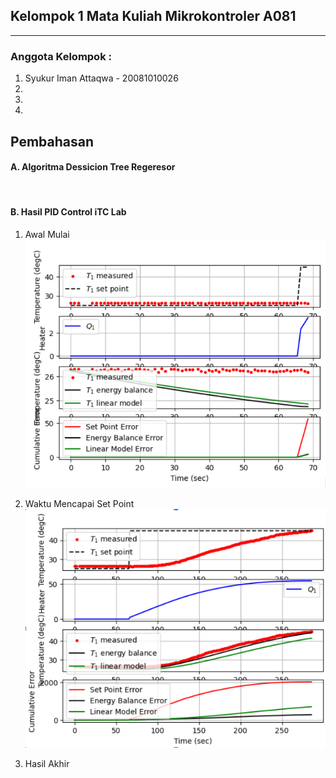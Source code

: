 ## Kelompok 1 Mata Kuliah Mikrokontroler A081 ###
---
### Anggota Kelompok : ### 
1. Syukur Iman Attaqwa - 20081010026
2. 
3.
4. 

## Pembahasan

#### A. Algoritma Dessicion Tree Regeresor ####

 ![]()

#### B. Hasil PID Control iTC Lab #####
1. Awal Mulai
    ![](Screenshoot/gambar1.png)

2. Waktu Mencapai Set Point 
   ![](Screenshoot/gambar2.png)

3. Hasil Akhir 
    ![]()   



